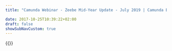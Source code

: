 ```yaml
---
title: "Camunda Webinar - Zeebe Mid-Year Update - July 2019 | Camunda BPM"

date: 2017-10-25T10:39:22+02:00
draft: false
showSubNavCustom: true
---
```

{{<webinar-single
title="Zeebe Mid-Year Update - July 2019"
image=""
language="en"
hubspotid="66e7a0fa-f0ae-4342-bd10-12bd0466d021"
description="*Webinar date and time: Monday, July 22 at 5:00pm CEST / 11:00am US EDT*<br><br>On July 17, we announced the release of Zeebe 0.20.0, our first production-ready Zeebe release. You can learn more about the release here: https://zeebe.io/blog/2019/07/announcing-zeebe-0-20-production-ready/ <br><br>In this webinar, join Daniel Meyer, Camunda CTO, and Josh Wulf, Zeebe Developer Advocate, to discuss Zeebe 0.20.0 and what's next for the project. "
recordinglink="0"
embedlink=""
datetime="2019-07-22T17:00+02:00"
datetimeend="2019-07-22T18:00+02:00"
gotowebinarwebinarkey=""
image="">}}